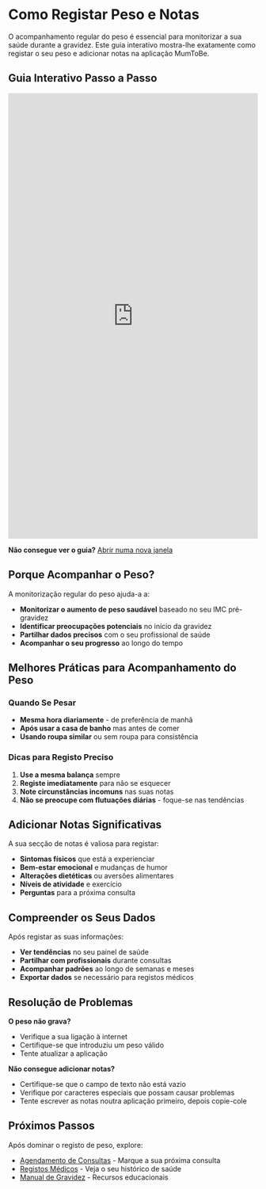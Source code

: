 # Como Registar Peso e Notas

O acompanhamento regular do peso é essencial para monitorizar a sua saúde durante a gravidez. Este guia interativo mostra-lhe exatamente como registar o seu peso e adicionar notas na aplicação MumToBe.

## Guia Interativo Passo a Passo

<div class="scribehow-embed">
  <iframe
    src="https://scribehow.com/viewer/How_to_Log_Weight_and_Notes_on_Mum_To_Be_App__Xh3qI22rRJKodBVDar3i5g"
    width="100%"
    height="900"
    frameborder="0"
    allowfullscreen
    title="How to Log Weight and Notes - Interactive Guide">
  </iframe>
</div>

**Não consegue ver o guia?** [Abrir numa nova janela](https://scribehow.com/viewer/How_to_Log_Weight_and_Notes_on_Mum_To_Be_App__Xh3qI22rRJKodBVDar3i5g)

## Porque Acompanhar o Peso?

A monitorização regular do peso ajuda-a a:
- **Monitorizar o aumento de peso saudável** baseado no seu IMC pré-gravidez
- **Identificar preocupações potenciais** no início da gravidez
- **Partilhar dados precisos** com o seu profissional de saúde
- **Acompanhar o seu progresso** ao longo do tempo

## Melhores Práticas para Acompanhamento do Peso

### Quando Se Pesar
- **Mesma hora diariamente** - de preferência de manhã
- **Após usar a casa de banho** mas antes de comer
- **Usando roupa similar** ou sem roupa para consistência

### Dicas para Registo Preciso
1. **Use a mesma balança** sempre
2. **Registe imediatamente** para não se esquecer
3. **Note circunstâncias incomuns** nas suas notas
4. **Não se preocupe com flutuações diárias** - foque-se nas tendências

## Adicionar Notas Significativas

A sua secção de notas é valiosa para registar:
- **Sintomas físicos** que está a experienciar
- **Bem-estar emocional** e mudanças de humor
- **Alterações dietéticas** ou aversões alimentares
- **Níveis de atividade** e exercício
- **Perguntas** para a próxima consulta

## Compreender os Seus Dados

Após registar as suas informações:
- **Ver tendências** no seu painel de saúde
- **Partilhar com profissionais** durante consultas
- **Acompanhar padrões** ao longo de semanas e meses
- **Exportar dados** se necessário para registos médicos

## Resolução de Problemas

**O peso não grava?**
- Verifique a sua ligação à internet
- Certifique-se que introduziu um peso válido
- Tente atualizar a aplicação

**Não consegue adicionar notas?**
- Certifique-se que o campo de texto não está vazio
- Verifique por caracteres especiais que possam causar problemas
- Tente escrever as notas noutra aplicação primeiro, depois copie-cole

## Próximos Passos

Após dominar o registo de peso, explore:
- [Agendamento de Consultas](appointments.md) - Marque a sua próxima consulta
- [Registos Médicos](medical-records.md) - Veja o seu histórico de saúde
- [Manual de Gravidez](pregnancy-handbook.md) - Recursos educacionais
